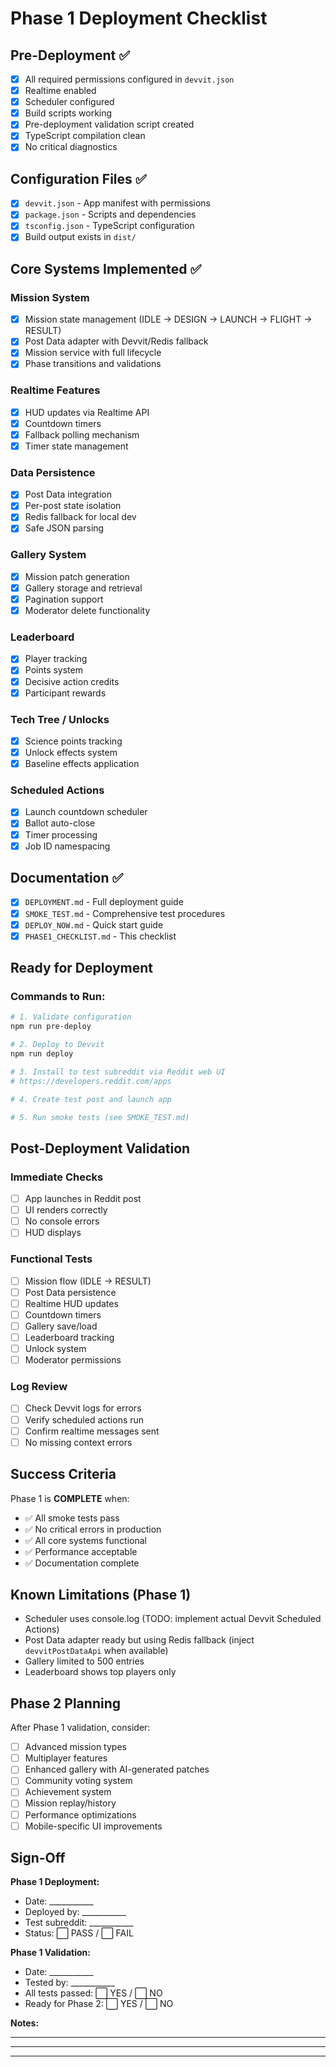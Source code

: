 # Phase 1 Deployment Checklist

## Pre-Deployment ✅

- [x] All required permissions configured in `devvit.json`
- [x] Realtime enabled
- [x] Scheduler configured
- [x] Build scripts working
- [x] Pre-deployment validation script created
- [x] TypeScript compilation clean
- [x] No critical diagnostics

## Configuration Files ✅

- [x] `devvit.json` - App manifest with permissions
- [x] `package.json` - Scripts and dependencies
- [x] `tsconfig.json` - TypeScript configuration
- [x] Build output exists in `dist/`

## Core Systems Implemented ✅

### Mission System
- [x] Mission state management (IDLE → DESIGN → LAUNCH → FLIGHT → RESULT)
- [x] Post Data adapter with Devvit/Redis fallback
- [x] Mission service with full lifecycle
- [x] Phase transitions and validations

### Realtime Features
- [x] HUD updates via Realtime API
- [x] Countdown timers
- [x] Fallback polling mechanism
- [x] Timer state management

### Data Persistence
- [x] Post Data integration
- [x] Per-post state isolation
- [x] Redis fallback for local dev
- [x] Safe JSON parsing

### Gallery System
- [x] Mission patch generation
- [x] Gallery storage and retrieval
- [x] Pagination support
- [x] Moderator delete functionality

### Leaderboard
- [x] Player tracking
- [x] Points system
- [x] Decisive action credits
- [x] Participant rewards

### Tech Tree / Unlocks
- [x] Science points tracking
- [x] Unlock effects system
- [x] Baseline effects application

### Scheduled Actions
- [x] Launch countdown scheduler
- [x] Ballot auto-close
- [x] Timer processing
- [x] Job ID namespacing

## Documentation ✅

- [x] `DEPLOYMENT.md` - Full deployment guide
- [x] `SMOKE_TEST.md` - Comprehensive test procedures
- [x] `DEPLOY_NOW.md` - Quick start guide
- [x] `PHASE1_CHECKLIST.md` - This checklist

## Ready for Deployment

### Commands to Run:

```bash
# 1. Validate configuration
npm run pre-deploy

# 2. Deploy to Devvit
npm run deploy

# 3. Install to test subreddit via Reddit web UI
# https://developers.reddit.com/apps

# 4. Create test post and launch app

# 5. Run smoke tests (see SMOKE_TEST.md)
```

## Post-Deployment Validation

### Immediate Checks
- [ ] App launches in Reddit post
- [ ] UI renders correctly
- [ ] No console errors
- [ ] HUD displays

### Functional Tests
- [ ] Mission flow (IDLE → RESULT)
- [ ] Post Data persistence
- [ ] Realtime HUD updates
- [ ] Countdown timers
- [ ] Gallery save/load
- [ ] Leaderboard tracking
- [ ] Unlock system
- [ ] Moderator permissions

### Log Review
- [ ] Check Devvit logs for errors
- [ ] Verify scheduled actions run
- [ ] Confirm realtime messages sent
- [ ] No missing context errors

## Success Criteria

Phase 1 is **COMPLETE** when:

- ✅ All smoke tests pass
- ✅ No critical errors in production
- ✅ All core systems functional
- ✅ Performance acceptable
- ✅ Documentation complete

## Known Limitations (Phase 1)

- Scheduler uses console.log (TODO: implement actual Devvit Scheduled Actions)
- Post Data adapter ready but using Redis fallback (inject `devvitPostDataApi` when available)
- Gallery limited to 500 entries
- Leaderboard shows top players only

## Phase 2 Planning

After Phase 1 validation, consider:

- [ ] Advanced mission types
- [ ] Multiplayer features
- [ ] Enhanced gallery with AI-generated patches
- [ ] Community voting system
- [ ] Achievement system
- [ ] Mission replay/history
- [ ] Performance optimizations
- [ ] Mobile-specific UI improvements

## Sign-Off

**Phase 1 Deployment:**
- Date: ___________
- Deployed by: ___________
- Test subreddit: ___________
- Status: ⬜ PASS / ⬜ FAIL

**Phase 1 Validation:**
- Date: ___________
- Tested by: ___________
- All tests passed: ⬜ YES / ⬜ NO
- Ready for Phase 2: ⬜ YES / ⬜ NO

**Notes:**
___________________________________________
___________________________________________
___________________________________________
